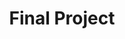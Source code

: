 ---
title: Final Project
layout: default
parent: Assignments
ref: "assignments#final-project"
nav_order: 1000
---